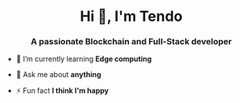 <h1 align="center">Hi 👋, I'm Tendo</h1>
<h3 align="center">A passionate Blockchain and Full-Stack developer</h3>

- 🌱 I’m currently learning **Edge computing**

- 💬 Ask me about **anything**

- ⚡ Fun fact **I think I'm happy**
